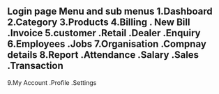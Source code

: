 Login page 
Menu and sub menus
1.Dashboard
2.Category
3.Products
4.Billing
. New Bill
.Invoice
5.customer
.Retail
.Dealer
.Enquiry
6.Employees
.Jobs
7.Organisation
.Compnay details
8.Report
.Attendance
.Salary
.Sales 
.Transaction
---------------------------------------------
9.My Account
.Profile
.Settings
